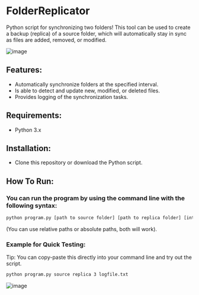 # FolderReplicator

Python script for synchronizing two folders! This tool can be used to create a backup (replica) of a source folder, which will automatically stay in sync as files are added, removed, or modified.

![image](https://github.com/user-attachments/assets/4efdd8b4-20fb-4d25-89a9-6aec4d61d681)

## Features:
- Automatically synchronize folders at the specified interval.
- Is able to detect and update new, modified, or deleted files.
- Provides logging of the synchronization tasks.

## Requirements:
- Python 3.x

## Installation:
- Clone this repository or download the Python script.

## How To Run:

### You can run the program by using the command line with the following syntax: 

```bash
python program.py [path to source folder] [path to replica folder] [interval time (in seconds)] [path to logfile]
```
(You can use relative paths or absolute paths, both will work).

### Example for Quick Testing: 
Tip: You can copy-paste this directly into your command line and try out the script.

```bash
python program.py source replica 3 logfile.txt
```


![image](https://github.com/user-attachments/assets/6fd307c2-099f-42f7-8d25-fb69953aaa91)






